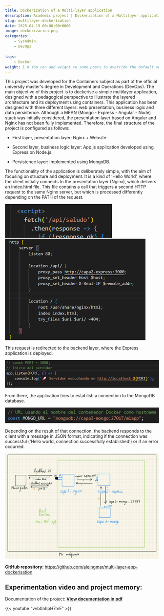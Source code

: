 ```yaml
---
title: Dockerization of a Multi-layer application 
description: Academic project | Dockerisation of a Multilayer application, a first container for the presentation layer with Nginx, a second container for the business logic layer with Nodejs and Express, and a third container for the persistence layer with MongoDB.
slug: multilayer-dockerisation
date: 2025-04-19 00:00:00+0000
image: dockerizacion.png
categories:
    - SysAdmin
    - DevOps

tags:
    - Docker
weight: 1 # You can add weight to some posts to override the default sorting (date descending)
---
```

This project was developed for the Containers subject as part of the official university master's degree in Development and Operations (DevOps).
The main objective of this project is to dockerise a simple multilayer application, designed with a pedagogical perspective to illustrate the layered architecture and its deployment using containers. This application has been designed with three different layers: web presentation, business logic and data persistence.
Although a MEAN (Mongo - Express - Angular - Node) stack was initially considered, the presentation layer based on Angular and Nginx has not been fully implemented. Therefore, the final structure of the project is configured as follows:

- First layer, presentation layer: Nginx + Website

- Second layer, business logic layer: App.js application developed using Express on Node.js.

- Persistence layer: Implemented using MongoDB.


The functionality of the application is deliberately simple, with the aim of focusing on structure and deployment. It is a kind of ‘Hello World’, where the client initially connects to the presentation layer (Nginx), which delivers an index.html file. 
This file contains a call that triggers a second HTTP request to the same Nginx server, but which is processed differently depending on the PATH of the request. 

![Index.html](image-1.png)
![Nginx.conf](image-2.png)

This request is redirected to the backend layer, where the Express application is deployed.

![](image-3.png)

From there, the application tries to establish a connection to the MongoDB database. 

![](image-4.png)


Depending on the result of that connection, the backend responds to the client with a message in JSON format, indicating if the connection was successful (‘Hello world, connection successfully established’) or if an error occurred. 


![Architecture](image.png)


**GitHub repository:** 
https://github.com/aleingmar/multi-layer-app-dockerisation


## Experimentation video and project memory:
Documentation of the project: [**View documentation in pdf**](/post/multicapa-dockerizacion/Act1_Dockerizacion_AlejandroIngles.pdf)

{{< youtube "vvb0ahpH7mE" >}}